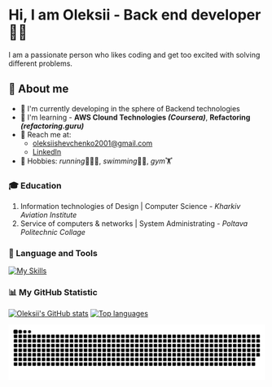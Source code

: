 # Hi, I am Oleksii - Back end developer🧑‍💻

I am a passionate person who likes coding and get too excited with solving different problems.

## 🧐 About me

- 🌱 I'm currently developing in the sphere of Backend technologies
- 👀 I'm learning - **AWS Clound Technologies _(Coursera)_**, **Refactoring _(refactoring.guru)_**
- 📧 Reach me at:
  - [oleksiishevchenko2001@gmail.com](mailto:oleksiishevchenko2001@gmail.com)
  - [LinkedIn](https://www.linkedin.com/in/shevchanski/)
- 🎒 Hobbies: *running*🏃‍♂️‍➡️, *swimming*🏊‍♂️, *gym*🏋️

### 🎓 Education

1. Information technologies of Design | Computer Science - _Kharkiv Aviation Institute_
2. Service of computers & networks | System Administrating - _Poltava Politechnic Collage_

### 🧰 Language and Tools

[![My Skills](https://skillicons.dev/icons?i=js,ts,express,nodejs,git,jest,mongodb,aws,redis,docker,neovim,postman,notion,npm)](https://skillicons.dev)

### 📊 My GitHub Statistic

[![Oleksii's GitHub stats](https://github-readme-stats-dorkits-projects.vercel.app/api?username=shevchanski&show_icons=true)](https://github.com/shevchanski)
[![Top languages](https://github-readme-stats-dorkits-projects.vercel.app/api/top-langs/?username=shevchanski&layout=compact&hide=ejs,shell)](https://github.com/shevchanski)

<picture>
  <source media="(prefers-color-scheme: dark)" srcset="https://raw.githubusercontent.com/shevchanski/shevchanski/output/github-contribution-grid-snake-dark.svg" />
  <source media="(prefers-color-scheme: light)" srcset="https://raw.githubusercontent.com/shevchanski/shevchanski/output/github-contribution-grid-snake.svg" />
  <img alt="github-snake" src="https://raw.githubusercontent.com/shevchanski/shevchanski/output/github-contribution-grid-snake.svg" />
</picture>
